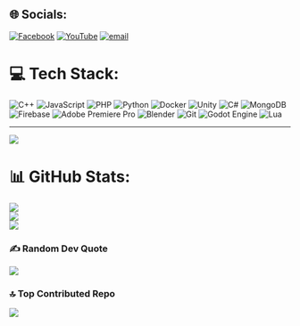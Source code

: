 
## 🌐 Socials:
[![Facebook](https://img.shields.io/badge/Facebook-%231877F2.svg?logo=Facebook&logoColor=white)](https://www.facebook.com/vphat14) [![YouTube](https://img.shields.io/badge/YouTube-%23FF0000.svg?logo=YouTube&logoColor=white)](https://www.youtube.com/@MrPhat) [![email](https://img.shields.io/badge/Email-D14836?logo=gmail&logoColor=white)](https://mail.google.com/mail/?view=cm&fs=1&to=tvp14042005@gmail.com)


# 💻 Tech Stack:
![C++](https://img.shields.io/badge/c++-%2300599C.svg?style=for-the-badge&logo=c%2B%2B&logoColor=white) ![JavaScript](https://img.shields.io/badge/javascript-%23323330.svg?style=for-the-badge&logo=javascript&logoColor=%23F7DF1E) ![PHP](https://img.shields.io/badge/php-%23777BB4.svg?style=for-the-badge&logo=php&logoColor=white) ![Python](https://img.shields.io/badge/python-3670A0?style=for-the-badge&logo=python&logoColor=ffdd54) ![Docker](https://img.shields.io/badge/docker-%230db7ed.svg?style=for-the-badge&logo=docker&logoColor=white) ![Unity](https://img.shields.io/badge/unity-%23000000.svg?style=for-the-badge&logo=unity&logoColor=white) ![C#](https://img.shields.io/badge/c%23-%23239120.svg?style=for-the-badge&logo=csharp&logoColor=white) ![MongoDB](https://img.shields.io/badge/MongoDB-%234ea94b.svg?style=for-the-badge&logo=mongodb&logoColor=white) ![Firebase](https://img.shields.io/badge/firebase-a08021?style=for-the-badge&logo=firebase&logoColor=ffcd34) ![Adobe Premiere Pro](https://img.shields.io/badge/Adobe%20Premiere%20Pro-9999FF.svg?style=for-the-badge&logo=Adobe%20Premiere%20Pro&logoColor=white) ![Blender](https://img.shields.io/badge/blender-%23F5792A.svg?style=for-the-badge&logo=blender&logoColor=white) ![Git](https://img.shields.io/badge/git-%23F05033.svg?style=for-the-badge&logo=git&logoColor=white) ![Godot Engine](https://img.shields.io/badge/GODOT-%23FFFFFF.svg?style=for-the-badge&logo=godot-engine) ![Lua](https://img.shields.io/badge/lua-%232C2D72.svg?style=for-the-badge&logo=lua&logoColor=white)

---
[![](https://visitcount.itsvg.in/api?id=vinhphat2005&icon=0&color=0)](https://visitcount.itsvg.in)

<!-- Proudly created with GPRM ( https://gprm.itsvg.in ) -->
# 📊 GitHub Stats:
![](https://github-readme-stats.vercel.app/api?username=vinhphat2005&theme=dark&hide_border=true&include_all_commits=false&count_private=false)<br/>
![](https://nirzak-streak-stats.vercel.app/?user=vinhphat2005&theme=dark&hide_border=true)<br/>
![](https://github-readme-stats.vercel.app/api/top-langs/?username=vinhphat2005&theme=dark&hide_border=true&include_all_commits=false&count_private=false&layout=compact)

### ✍️ Random Dev Quote
![](https://quotes-github-readme.vercel.app/api?type=horizontal&theme=dark)

### 🔝 Top Contributed Repo
![](https://github-contributor-stats.vercel.app/api?username=vinhphat2005&limit=5&theme=dark&combine_all_yearly_contributions=true)

<!-- Proudly created with GPRM ( https://gprm.itsvg.in ) -->
